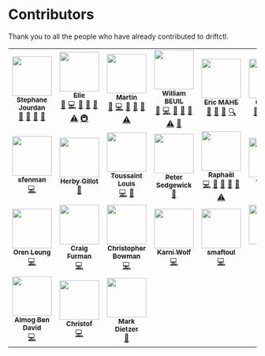 # Contributors

Thank you to all the people who have already contributed to driftctl.

<!-- ALL-CONTRIBUTORS-LIST:START - Do not remove or modify this section -->
<!-- prettier-ignore-start -->
<!-- markdownlint-disable -->
<table>
  <tr>
    <td align="center"><a href="https://github.com/sjourdan"><img src="https://avatars.githubusercontent.com/u/419121?v=4?s=80" width="80px;" alt=""/><br /><sub><b>Stephane Jourdan</b></sub></a><br /><a href="https://github.com/snyk/driftctl/commits?author=sjourdan" title="Documentation">📖</a> <a href="#ideas-sjourdan" title="Ideas, Planning, & Feedback">🤔</a> <a href="#talk-sjourdan" title="Talks">📢</a> <a href="#question-sjourdan" title="Answering Questions">💬</a></td>
    <td align="center"><a href="https://www.elie.ski"><img src="https://avatars.githubusercontent.com/u/6154987?v=4?s=80" width="80px;" alt=""/><br /><sub><b>Elie</b></sub></a><br /><a href="https://github.com/snyk/driftctl/commits?author=eliecharra" title="Documentation">📖</a> <a href="https://github.com/snyk/driftctl/commits?author=eliecharra" title="Code">💻</a> <a href="https://github.com/snyk/driftctl/issues?q=author%3Aeliecharra" title="Bug reports">🐛</a> <a href="https://github.com/snyk/driftctl/pulls?q=is%3Apr+reviewed-by%3Aeliecharra" title="Reviewed Pull Requests">👀</a> <a href="#maintenance-eliecharra" title="Maintenance">🚧</a> <a href="https://github.com/snyk/driftctl/commits?author=eliecharra" title="Tests">⚠️</a> <a href="#infra-eliecharra" title="Infrastructure (Hosting, Build-Tools, etc)">🚇</a></td>
    <td align="center"><a href="http://moadib.net"><img src="https://avatars.githubusercontent.com/u/4931174?v=4?s=80" width="80px;" alt=""/><br /><sub><b>Martin</b></sub></a><br /><a href="https://github.com/snyk/driftctl/commits?author=moadibfr" title="Documentation">📖</a> <a href="https://github.com/snyk/driftctl/commits?author=moadibfr" title="Code">💻</a> <a href="https://github.com/snyk/driftctl/issues?q=author%3Amoadibfr" title="Bug reports">🐛</a> <a href="https://github.com/snyk/driftctl/pulls?q=is%3Apr+reviewed-by%3Amoadibfr" title="Reviewed Pull Requests">👀</a> <a href="#maintenance-moadibfr" title="Maintenance">🚧</a> <a href="https://github.com/snyk/driftctl/commits?author=moadibfr" title="Tests">⚠️</a></td>
    <td align="center"><a href="http://wbeuil.com"><img src="https://avatars.githubusercontent.com/u/8110579?v=4?s=80" width="80px;" alt=""/><br /><sub><b>William BEUIL</b></sub></a><br /><a href="https://github.com/snyk/driftctl/commits?author=wbeuil" title="Documentation">📖</a> <a href="https://github.com/snyk/driftctl/commits?author=wbeuil" title="Code">💻</a> <a href="https://github.com/snyk/driftctl/issues?q=author%3Awbeuil" title="Bug reports">🐛</a> <a href="https://github.com/snyk/driftctl/pulls?q=is%3Apr+reviewed-by%3Awbeuil" title="Reviewed Pull Requests">👀</a> <a href="#maintenance-wbeuil" title="Maintenance">🚧</a> <a href="https://github.com/snyk/driftctl/commits?author=wbeuil" title="Tests">⚠️</a> <a href="#tool-wbeuil" title="Tools">🔧</a></td>
    <td align="center"><a href="https://github.com/emahe22"><img src="https://avatars.githubusercontent.com/u/22610513?v=4?s=80" width="80px;" alt=""/><br /><sub><b>Eric MAHE</b></sub></a><br /><a href="https://github.com/snyk/driftctl/commits?author=emahe22" title="Documentation">📖</a> <a href="#ideas-emahe22" title="Ideas, Planning, & Feedback">🤔</a> <a href="#business-emahe22" title="Business development">💼</a> <a href="#fundingFinding-emahe22" title="Funding Finding">🔍</a></td>
    <td align="center"><a href="http://driftctl.com/"><img src="https://avatars.githubusercontent.com/u/39477124?v=4?s=80" width="80px;" alt=""/><br /><sub><b>GeraldC</b></sub></a><br /><a href="https://github.com/snyk/driftctl/commits?author=GeraldC13" title="Documentation">📖</a> <a href="#ideas-GeraldC13" title="Ideas, Planning, & Feedback">🤔</a> <a href="#business-GeraldC13" title="Business development">💼</a> <a href="#content-GeraldC13" title="Content">🖋</a></td>
    <td align="center"><a href="http://b.juglas.name"><img src="https://avatars.githubusercontent.com/u/5703?v=4?s=80" width="80px;" alt=""/><br /><sub><b>Bertrand Juglas</b></sub></a><br /><a href="https://github.com/snyk/driftctl/commits?author=bertux" title="Documentation">📖</a></td>
    <td align="center"><a href="https://github.com/sshota0809"><img src="https://avatars.githubusercontent.com/u/8736380?v=4?s=80" width="80px;" alt=""/><br /><sub><b>Suzuki Shota</b></sub></a><br /><a href="https://github.com/snyk/driftctl/commits?author=sshota0809" title="Code">💻</a> <a href="https://github.com/snyk/driftctl/issues?q=author%3Asshota0809" title="Bug reports">🐛</a></td>
  </tr>
  <tr>
    <td align="center"><a href="https://github.com/sfenman"><img src="https://avatars.githubusercontent.com/u/43748066?v=4?s=80" width="80px;" alt=""/><br /><sub><b>sfenman</b></sub></a><br /><a href="https://github.com/snyk/driftctl/commits?author=sfenman" title="Code">💻</a></td>
    <td align="center"><a href="https://github.com/herbygillot"><img src="https://avatars.githubusercontent.com/u/618376?v=4?s=80" width="80px;" alt=""/><br /><sub><b>Herby Gillot</b></sub></a><br /><a href="#tool-herbygillot" title="Tools">🔧</a></td>
    <td align="center"><a href="http://louistoussaint.fr"><img src="https://avatars.githubusercontent.com/u/66522867?v=4?s=80" width="80px;" alt=""/><br /><sub><b>Toussaint Louis</b></sub></a><br /><a href="https://github.com/snyk/driftctl/commits?author=lotoussa" title="Code">💻</a> <a href="https://github.com/snyk/driftctl/commits?author=lotoussa" title="Documentation">📖</a></td>
    <td align="center"><a href="https://dev.to/psedge"><img src="https://avatars.githubusercontent.com/u/5781397?v=4?s=80" width="80px;" alt=""/><br /><sub><b>Peter Sedgewick</b></sub></a><br /><a href="https://github.com/snyk/driftctl/commits?author=psedge" title="Documentation">📖</a></td>
    <td align="center"><a href="https://crvx.fr/"><img src="https://avatars.githubusercontent.com/u/16480203?v=4?s=80" width="80px;" alt=""/><br /><sub><b>Raphaël</b></sub></a><br /><a href="https://github.com/snyk/driftctl/commits?author=sundowndev" title="Code">💻</a> <a href="https://github.com/snyk/driftctl/commits?author=sundowndev" title="Documentation">📖</a> <a href="https://github.com/snyk/driftctl/issues?q=author%3Asundowndev" title="Bug reports">🐛</a> <a href="https://github.com/snyk/driftctl/pulls?q=is%3Apr+reviewed-by%3Asundowndev" title="Reviewed Pull Requests">👀</a> <a href="#maintenance-sundowndev" title="Maintenance">🚧</a> <a href="https://github.com/snyk/driftctl/commits?author=sundowndev" title="Tests">⚠️</a></td>
    <td align="center"><a href="https://github.com/vainkop"><img src="https://avatars.githubusercontent.com/u/28118190?v=4?s=80" width="80px;" alt=""/><br /><sub><b>vainkop</b></sub></a><br /><a href="https://github.com/snyk/driftctl/issues?q=author%3Avainkop" title="Bug reports">🐛</a></td>
    <td align="center"><a href="https://remidoreau.com"><img src="https://avatars.githubusercontent.com/u/32459935?v=4?s=80" width="80px;" alt=""/><br /><sub><b>Rémi Doreau</b></sub></a><br /><a href="https://github.com/snyk/driftctl/commits?author=ayshiff" title="Code">💻</a></td>
    <td align="center"><a href="https://vorobiev.cloud"><img src="https://avatars.githubusercontent.com/u/197565?v=4?s=80" width="80px;" alt=""/><br /><sub><b>Anton Vorobiev</b></sub></a><br /><a href="https://github.com/snyk/driftctl/issues?q=author%3Aa-vorobiev" title="Bug reports">🐛</a></td>
  </tr>
  <tr>
    <td align="center"><a href="https://orenleung.com"><img src="https://avatars.githubusercontent.com/u/47992694?v=4?s=80" width="80px;" alt=""/><br /><sub><b>Oren Leung</b></sub></a><br /><a href="https://github.com/snyk/driftctl/commits?author=OrenLeung" title="Code">💻</a></td>
    <td align="center"><a href="https://github.com/craigfurman"><img src="https://avatars.githubusercontent.com/u/4772216?v=4?s=80" width="80px;" alt=""/><br /><sub><b>Craig Furman</b></sub></a><br /><a href="https://github.com/snyk/driftctl/commits?author=craigfurman" title="Code">💻</a></td>
    <td align="center"><a href="https://github.com/cbowman0"><img src="https://avatars.githubusercontent.com/u/1764481?v=4?s=80" width="80px;" alt=""/><br /><sub><b>Christopher Bowman</b></sub></a><br /><a href="https://github.com/snyk/driftctl/commits?author=cbowman0" title="Code">💻</a></td>
    <td align="center"><a href="https://github.com/karniwl"><img src="https://avatars.githubusercontent.com/u/42895464?v=4?s=80" width="80px;" alt=""/><br /><sub><b>Karni Wolf</b></sub></a><br /><a href="https://github.com/snyk/driftctl/commits?author=karniwl" title="Code">💻</a></td>
    <td align="center"><a href="https://github.com/smaftoul"><img src="https://avatars.githubusercontent.com/u/239203?v=4?s=80" width="80px;" alt=""/><br /><sub><b>smaftoul</b></sub></a><br /><a href="https://github.com/snyk/driftctl/commits?author=smaftoul" title="Code">💻</a></td>
    <td align="center"><a href="https://github.com/p0tr3c"><img src="https://avatars.githubusercontent.com/u/12850042?v=4?s=80" width="80px;" alt=""/><br /><sub><b>Kamil Potrec</b></sub></a><br /><a href="https://github.com/snyk/driftctl/commits?author=p0tr3c" title="Code">💻</a></td>
    <td align="center"><a href="http://jaskula.pl"><img src="https://avatars.githubusercontent.com/u/5229238?v=4?s=80" width="80px;" alt=""/><br /><sub><b>AJ</b></sub></a><br /><a href="https://github.com/snyk/driftctl/commits?author=wakeful" title="Code">💻</a></td>
    <td align="center"><a href="https://github.com/muratcelep"><img src="https://avatars.githubusercontent.com/u/94377726?v=4?s=80" width="80px;" alt=""/><br /><sub><b>Murat Celep</b></sub></a><br /><a href="https://github.com/snyk/driftctl/commits?author=muratcelep" title="Code">💻</a></td>
  </tr>
  <tr>
    <td align="center"><a href="https://github.com/almog27"><img src="https://avatars.githubusercontent.com/u/1466549?v=4?s=80" width="80px;" alt=""/><br /><sub><b>Almog Ben David</b></sub></a><br /><a href="https://github.com/snyk/driftctl/commits?author=almog27" title="Code">💻</a></td>
    <td align="center"><a href="https://github.com/chdorner-snyk"><img src="https://avatars.githubusercontent.com/u/106981178?v=4?s=80" width="80px;" alt=""/><br /><sub><b>Christof</b></sub></a><br /><a href="https://github.com/snyk/driftctl/commits?author=chdorner-snyk" title="Code">💻</a></td>
    <td align="center"><a href="https://doridian.net/"><img src="https://avatars.githubusercontent.com/u/631409?v=4?s=80" width="80px;" alt=""/><br /><sub><b>Mark Dietzer</b></sub></a><br /><a href="https://github.com/snyk/driftctl/issues?q=author%3ADoridian" title="Bug reports">🐛</a></td>
  </tr>
</table>

<!-- markdownlint-restore -->
<!-- prettier-ignore-end -->

<!-- ALL-CONTRIBUTORS-LIST:END -->
